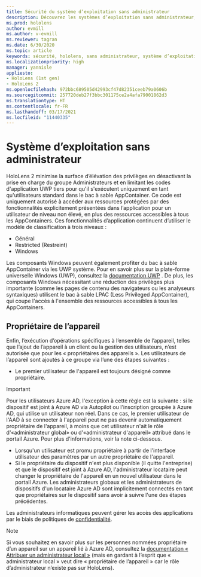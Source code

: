 ```yaml
---
title: Sécurité du système d’exploitation sans administrateur
description: Découvrez les systèmes d’exploitation sans administrateur, les propriétaires d’appareils et la sécurité sur les appareils HoloLens mixed reality.
ms.prod: hololens
author: evmill
ms.author: v-evmill
ms.reviewer: tagran
ms.date: 6/30/2020
ms.topic: article
keywords: sécurité, hololens, sans administrateur, système d’exploitation, système d’exploitation sans administrateur, système d’exploitation avec administrateur, hololens 2, sécurité hololens2,
ms.localizationpriority: high
manager: yannisle
appliesto:
- HoloLens (1st gen)
- HoloLens 2
ms.openlocfilehash: 972bbc689505d42993cf47d82351ceeb79a0606b
ms.sourcegitcommit: 257720deb27f3bbc301175ce2a4afa79001862d3
ms.translationtype: HT
ms.contentlocale: fr-FR
ms.lasthandoff: 03/17/2021
ms.locfileid: "11440335"
---
```

# <a name="admin-less-operating-system"></a>Système d’exploitation sans administrateur

HoloLens 2 minimise la surface d’élévation des privilèges en désactivant la prise en charge du groupe Administrateurs et en limitant les codes d'application UWP tiers pour qu'il s'exécutent uniquement en tant qu'utilisateurs standard dans le bac à sable AppContainer. Ce code est uniquement autorisé à accéder aux ressources protégées par des fonctionnalités explicitement présentées dans l’application pour un utilisateur de niveau non élevé, en plus des ressources accessibles à tous les AppContainers.
Ces fonctionnalités d’application continuent d’utiliser le modèle de classification à trois niveaux :
  * Général
  * Restricted (Restreint)
  * Windows

Les composants Windows peuvent également profiter du bac à sable AppContainer via les UWP système. Pour en savoir plus sur la plate-forme universelle Windows (UWP), consultez la [documentation UWP](https://docs.microsoft.com/windows/uwp/) . De plus, les composants Windows nécessitant une réduction des privilèges plus importante (comme les pages de contenu des navigateurs ou les analyseurs syntaxiques) utilisent le bac à sable LPAC (Less Privileged AppContainer), qui coupe l'accès à l'ensemble des ressources accessibles à tous les AppContainers.

## <a name="device-owner"></a>Propriétaire de l’appareil

Enfin, l’exécution d’opérations spécifiques à l’ensemble de l’appareil, telles que l’ajout de l’appareil à un client ou la gestion des utilisateurs, n’est autorisée que pour les « propriétaires des appareils ». Les utilisateurs de l’appareil sont ajoutés à ce groupe via l’une des étapes suivantes :
  * Le premier utilisateur de l'appareil est toujours désigné comme propriétaire. 
> [!IMPORTANT]
>Pour les utilisateurs Azure AD, l'exception à cette règle est la suivante : si le dispositif est joint à Azure AD via Autopilot ou l'inscription groupée à Azure AD, qui utilise un utilisateur non réel. Dans ce cas, le premier utilisateur de l'AAD à se connecter à l'appareil peut ne pas devenir automatiquement propriétaire de l'appareil, à moins que cet utilisateur n'ait le rôle d'«administrateur global» ou d'«administrateur d'appareil» attribué dans le portail Azure. Pour plus d'informations, voir la note ci-dessous.  

  * Lorsqu'un utilisateur est promu propriétaire à partir de l'interface utilisateur des paramètres par un autre propriétaire de l'appareil.
  * Si le propriétaire du dispositif n'est plus disponible (il quitte l'entreprise) et que le dispositif est joint à Azure AD, l'administrateur locataire peut changer le propriétaire de l'appareil en un nouvel utilisateur dans le portail Azure. Les administrateurs globaux et les administrateurs de dispositifs d'un locataire Azure AD sont implicitement connectés en tant que propriétaires sur le dispositif sans avoir à suivre l'une des étapes précédentes.  

 Les administrateurs informatiques peuvent gérer les accès des applications par le biais de politiques de [confidentialité](https://docs.microsoft.com/windows/client-management/mdm/policy-csp-privacy). 

> [!NOTE]
> Si vous souhaitez en savoir plus sur les personnes nommées propriétaire d’un appareil sur un appareil lié à Azure AD, consultez la [documentation « Attribuer un administrateur local »](https://docs.microsoft.com/azure/active-directory/devices/assign-local-admin) (mais en gardant à l’esprit que « administrateur local » veut dire « propriétaire de l’appareil » car le rôle d’administrateur n’existe pas sur HoloLens).